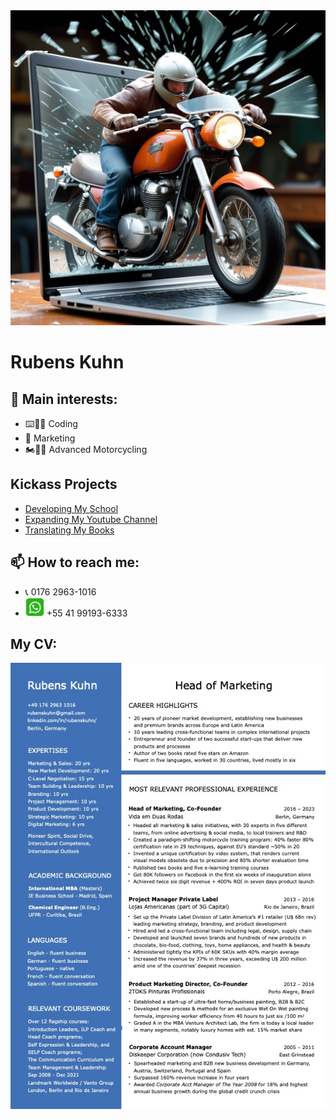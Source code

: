 <img src="https://github.com/rubenskuhn/rubenskuhn/blob/main/image_SJGCy1d5_1701101932024_raw.jpg" width="1000">

# Rubens Kuhn

## 👀 Main interests:
- ⌨️👨‍💻 Coding
- 📢  Marketing
- 🏍️🥷🏻 Advanced Motorcycling

## Kickass Projects

- [Developing My School](www.vidaemduasrodas.com)
- [Expanding My Youtube Channel](https://www.youtube.com/channel/UCpgbfZohg-WObTmIRI9ea5w)
- [Translating My Books](https://www.amazon.de/Manual-Pilotagem-Motocicleta-essenciais-Portuguese-ebook/dp/B0BL3RJ486/ref=sr_1_1?__mk_de_DE=ÅMÅŽÕÑ&crid=145V6VMXZB64P&keywords=manual+de+pilotagem+de+motocicleta&qid=1701159767&sprefix=manual+de+pilotagem+de+motocicleta%2Caps%2C130&sr=8-1)


## 📫 How to reach me:
- 📞 0176 2963-1016
- <img src="https://github.com/rubenskuhn/rubenskuhn/blob/main/WhatsApp.png" width="30"/>  +55 41 99193-6333


## My CV:
![Rubens CV JPG](https://github.com/rubenskuhn/rubenskuhn/blob/main/CV_Rubens_Kuhn_Head_of_Marketing.jpg)



<!---
rubenskuhn/rubenskuhn is a ✨ special ✨ repository because its `README.md` (this file) appears on your GitHub profile.
You can click the Preview link to take a look at your changes.
--->

